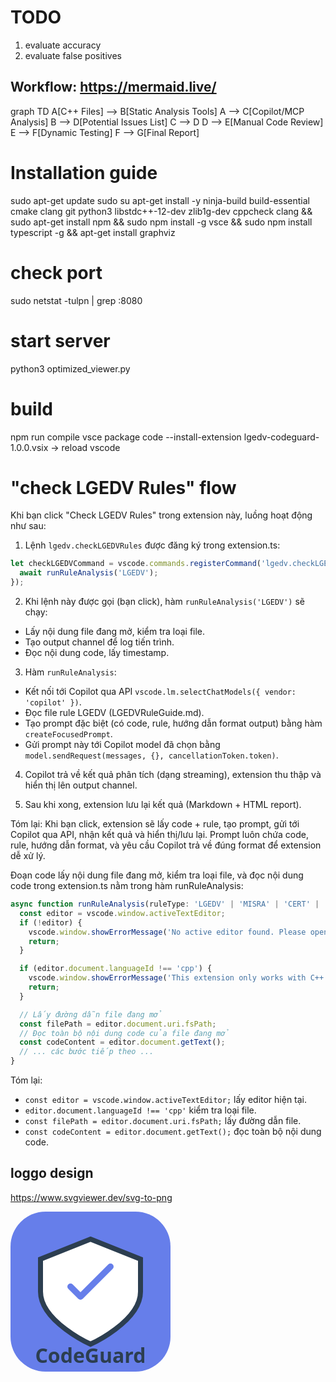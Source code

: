 # TODO
1. evaluate accuracy
2. evaluate false positives

## Workflow: https://mermaid.live/

graph TD
    A[C++ Files] --> B[Static Analysis Tools]
    A --> C[Copilot/MCP Analysis]
    B --> D[Potential Issues List]
    C --> D
    D --> E[Manual Code Review]
    E --> F[Dynamic Testing]
    F --> G[Final Report]


# Installation guide
sudo apt-get update
sudo su
apt-get install -y ninja-build build-essential cmake clang git python3 libstdc++-12-dev zlib1g-dev cppcheck clang && sudo apt-get install npm && sudo npm install -g vsce && sudo npm install typescript -g
&& apt-get install graphviz

# check port
sudo netstat -tulpn | grep :8080

# start server
python3 optimized_viewer.py

# build
npm run compile
vsce package
code --install-extension lgedv-codeguard-1.0.0.vsix
-> reload vscode

# "check LGEDV Rules" flow
Khi bạn click "Check LGEDV Rules" trong extension này, luồng hoạt động như sau:

1. Lệnh `lgedv.checkLGEDVRules` được đăng ký trong extension.ts:
```typescript
let checkLGEDVCommand = vscode.commands.registerCommand('lgedv.checkLGEDVRules', async () => {
  await runRuleAnalysis('LGEDV');
});
```

2. Khi lệnh này được gọi (bạn click), hàm `runRuleAnalysis('LGEDV')` sẽ chạy:
- Lấy nội dung file đang mở, kiểm tra loại file.
- Tạo output channel để log tiến trình.
- Đọc nội dung code, lấy timestamp.

3. Hàm `runRuleAnalysis`:
- Kết nối tới Copilot qua API `vscode.lm.selectChatModels({ vendor: 'copilot' })`.
- Đọc file rule LGEDV (LGEDVRuleGuide.md).
- Tạo prompt đặc biệt (có code, rule, hướng dẫn format output) bằng hàm `createFocusedPrompt`.
- Gửi prompt này tới Copilot model đã chọn bằng `model.sendRequest(messages, {}, cancellationToken.token)`.

4. Copilot trả về kết quả phân tích (dạng streaming), extension thu thập và hiển thị lên output channel.

5. Sau khi xong, extension lưu lại kết quả (Markdown + HTML report).

Tóm lại: Khi bạn click, extension sẽ lấy code + rule, tạo prompt, gửi tới Copilot qua API, nhận kết quả và hiển thị/lưu lại. Prompt luôn chứa code, rule, hướng dẫn format, và yêu cầu Copilot trả về đúng format để extension dễ xử lý.

Đoạn code lấy nội dung file đang mở, kiểm tra loại file, và đọc nội dung code trong extension.ts nằm trong hàm runRuleAnalysis:

```typescript
async function runRuleAnalysis(ruleType: 'LGEDV' | 'MISRA' | 'CERT' | 'RAPIDSCAN' | 'CRITICAL') {
  const editor = vscode.window.activeTextEditor;
  if (!editor) {
    vscode.window.showErrorMessage('No active editor found. Please open a C++ file.');
    return;
  }

  if (editor.document.languageId !== 'cpp') {
    vscode.window.showErrorMessage('This extension only works with C++ files (.cpp, .h, .hpp)');
    return;
  }

  // Lấy đường dẫn file đang mở
  const filePath = editor.document.uri.fsPath;
  // Đọc toàn bộ nội dung code của file đang mở
  const codeContent = editor.document.getText();
  // ... các bước tiếp theo ...
}
```

Tóm lại:
- `const editor = vscode.window.activeTextEditor;` lấy editor hiện tại.
- `editor.document.languageId !== 'cpp'` kiểm tra loại file.
- `const filePath = editor.document.uri.fsPath;` lấy đường dẫn file.
- `const codeContent = editor.document.getText();` đọc toàn bộ nội dung code.


## loggo design
https://www.svgviewer.dev/svg-to-png

<svg width="256" height="256" viewBox="0 0 256 256" fill="none" xmlns="http://www.w3.org/2000/svg">
  <rect width="256" height="256" rx="56" fill="#667eea"/>
  <g>
    <path d="M128 44L208 76V128C208 176 128 212 128 212C128 212 48 176 48 128V76L128 44Z" fill="#fff" stroke="#2c3e50" stroke-width="8"/>
    <path d="M96 120L112 136L160 88" stroke="#667eea" stroke-width="10" stroke-linecap="round" stroke-linejoin="round"/>
  </g>
  <text x="128" y="242" text-anchor="middle" fill="#2c3e50" font-size="32" font-family="Segoe UI, Arial, sans-serif" font-weight="bold">CodeGuard</text>